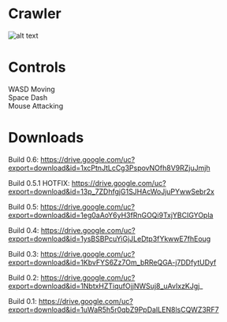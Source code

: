 # Crawler
![alt text](https://i.imgur.com/zU0vYbc.gif)
# Controls
WASD		Moving  
Space		Dash  
Mouse		Attacking

# Downloads
Build 0.6:
https://drive.google.com/uc?export=download&id=1xcPtnJtLcCg3PspovNOfh8V9RZjuJmjh

Build 0.5.1 HOTFIX:
https://drive.google.com/uc?export=download&id=13p_7ZDhfgjG1SJHAcWoJjuPYwwSebr2x

Build 0.5:
https://drive.google.com/uc?export=download&id=1eg0aAoY6yH3fRnGOQi9TxjYBCIGYOpla

Build 0.4:
https://drive.google.com/uc?export=download&id=1ysBSBPcuYiGjJLeDtp3fYkwwE7fhEoug

Build 0.3:
https://drive.google.com/uc?export=download&id=1KbvFYS6Zz7Om_bRReQGA-j7DDfytUDyf

Build 0.2:
https://drive.google.com/uc?export=download&id=1NbtxHZTiqufOjjNWSuj8_uAvIxzKJgj_

Build 0.1:
https://drive.google.com/uc?export=download&id=1uWaR5h5r0qbZ9PpDaILEN8lsCQWZ3RF7
